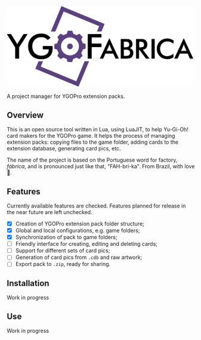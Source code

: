 <img src="docs/logo.png" width="500" alt="YGOFabrica logo">

A project manager for YGOPro extension packs.

## Overview

This is an open source tool written in Lua, using LuaJIT, to help Yu-Gi-Oh! card makers
for the YGOPro game. It helps the process of managing extension packs: copying files to
the game folder, adding cards to the extension database, generating card pics, etc.

The name of the project is based on the Portuguese word for factory, _fábrica_, and is
pronounced just like that, "FAH-bri-ka". From Brazil, with love :green_heart:.

## Features

Currently available features are checked. Features planned for release in the near
future are left unchecked.

- [x] Creation of YGOPro extension pack folder structure;
- [x] Global and local configurations, e.g. game folders;
- [x] Synchronization of pack to game folders;
- [ ] Friendly interface for creating, editing and deleting cards;
- [ ] Support for different sets of card pics;
- [ ] Generation of card pics from `.cdb` and raw artwork;
- [ ] Export pack to `.zip`, ready for sharing.

## Installation

Work in progress

## Use
Work in progress
